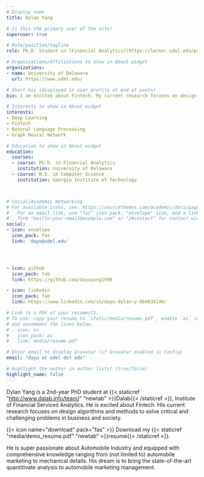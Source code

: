 ```yaml
---
# Display name
title: Dylan Yang

# Is this the primary user of the site?
superuser: true

# Role/position/tagline
role: Ph.D. Student in [Financial Analytics](https://lerner.udel.edu/programs/phd-programs/financial-services-analytics-phd/)

# Organizations/Affiliations to show in About widget
organizations:
- name: University of Delaware
  url: https://www.udel.edu/

# Short bio (displayed in user profile at end of posts)
bio: I am excited about Fintech. My current research focuses on design algorithms and methods to solve critical and challenging problems in business and society. 

# Interests to show in About widget
interests:
- Deep Learning
- FinTech
- Natural Language Processing
- Graph Neural Network

# Education to show in About widget
education:
  courses:
  - course: Ph.D. in Financial Analytics
    institution: University of Delaware
  - course: M.S. in Computer Science
    institution: Georgia Institute of Technology



# Social/Academic Networking
# For available icons, see: https://sourcethemes.com/academic/docs/page-builder/#icons
#   For an email link, use "fas" icon pack, "envelope" icon, and a link in the
#   form "mailto:your-email@example.com" or "/#contact" for contact widget.
social:
- icon: envelope
  icon_pack: fas
  link: 'dayu@udel.edu'




- icon: github
  icon_pack: fab
  link: https://github.com/dayuyang1999

- icon: linkedin
  icon_pack: fab
  link: https://www.linkedin.com/in/dayu-dylan-y-0b9634140/

# Link to a PDF of your resume/CV.
# To use: copy your resume to `static/media/resume.pdf`, enable `ai` icons in `params.toml`, 
# and uncomment the lines below.
# - icon: cv
#   icon_pack: ai
#   link: media/resume.pdf

# Enter email to display Gravatar (if Gravatar enabled in Config)
email: "dayu at udel dot edu"

# Highlight the author in author lists? (true/false)
highlight_name: false
---
```


Dylan Yang is a 2nd-year PhD student at {{< staticref "http://www.dalab.info/team/" "newtab" >}}Dalab{{< /staticref >}}, Institute of Financial Services Analytics. He is excited about Fintech. His current research focuses on design algorithms and methods to solve critical and challenging problems in business and society.

{{< icon name="download" pack="fas" >}} Download my {{< staticref "media/demo_resume.pdf" "newtab" >}}resumé{{< /staticref >}}.

He is super passionate about Automobile Industry and equipped with comprehensive knowledge ranging from (not limited to) automobile marketing to mechanical details. His dream is to bring the state-of-the-art quantitivate analysis to automobile marketing management.